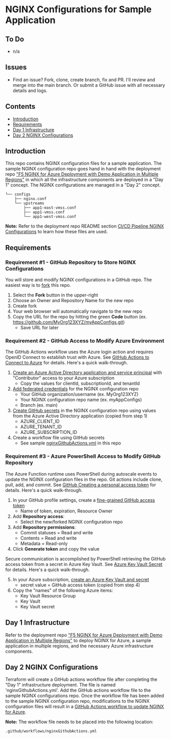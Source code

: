 # NGINX Configurations for Sample Application

## To Do

- n/a

## Issues

- Find an issue? Fork, clone, create branch, fix and PR. I'll review and merge into the main branch. Or submit a GitHub issue with all necessary details and logs.

## Contents

- [Introduction](#introduction)
- [Requirements](#requirements)
- [Day 1 Infrastructure](#day-1-infrastructure)
- [Day 2 NGINX Configurations](#day-2-nginx-configurations)

## Introduction

This repo contains NGINX configuration files for a sample application. The sample NGINX configuration repo goes hand in hand with the deployment repo ["F5 NGINX for Azure Deployment with Demo Application in Multiple Regions"](https://github.com/f5devcentral/f5-digital-customer-engagement-center/tree/main/solutions/delivery/application_delivery_controller/nginx/nginx-for-azure) in which all the infrastructure components are deployed in a "Day 1" concept. The NGINX configurations are managed in a "Day 2" concept.

```
└── configs
    ├── nginx.conf
    └── upstreams
        ├── app1-east-vmss.conf
        ├── app1-vmss.conf
        └── app1-west-vmss.conf
```

**Note:** Refer to the deployment repo README section [CI/CD Pipeline NGINX Configurations](https://github.com/f5devcentral/f5-digital-customer-engagement-center/tree/main/solutions/delivery/application_delivery_controller/nginx/nginx-for-azure#cicd-pipeline-nginx-configurations) to learn how these files are used.

## Requirements

### Requirement #1 - GitHub Repository to Store NGINX Configurations

You will store and modify NGINX configurations in a GitHub repo. The easiest way is to [fork](https://docs.github.com/en/get-started/quickstart/fork-a-repo) this repo.

1. Select the **Fork** button in the upper-right
2. Choose an Owner and Repository Name for the new repo
3. Create fork
4. Your web browser will automatically navigate to the new repo
5. Copy the URL for the repo by hitting the green **Code** button (ex. https://github.com/MyOrg123XYZ/myAppConfigs.git)
    - Save URL for later

### Requirement #2 - GitHub Access to Modify Azure Environment

The GitHub Actions workflow uses the Azure login action and requires OpenID Connect to establish trust with Azure. See [GitHub Actions to Connect to Azure](https://learn.microsoft.com/en-us/azure/developer/github/connect-from-azure?tabs=azure-cli%2Cwindows) for details. Here's a quick walk-through.

1. [Create an Azure Active Directory application and service principal](https://learn.microsoft.com/en-us/azure/developer/github/connect-from-azure?tabs=azure-cli%2Cwindows#create-an-azure-active-directory-application-and-service-principal) with "Contributor" access to your Azure subscription
    - Copy the values for clientId, subscriptionId, and tenantId
2. [Add federated credentials](https://learn.microsoft.com/en-us/azure/developer/github/connect-from-azure?tabs=azure-cli%2Cwindows#add-federated-credentials) for the NGINX configuration repo
    - Your GitHub organization/username (ex. MyOrg123XYZ)
    - Your NGINX configuration repo name (ex. myAppConfigs)
    - Branch (ex. main)
3. [Create GitHub secrets](https://learn.microsoft.com/en-us/azure/developer/github/connect-from-azure?tabs=azure-cli%2Cwindows#create-github-secrets) in the NGINX configuration repo using values from the Azure Active Directory application (copied from step 1)
    - AZURE_CLIENT_ID
    - AZURE_TENANT_ID
    - AZURE_SUBSCRIPTION_ID
4. Create a workflow file using GitHub secrets
    - See sample [nginxGithubActions.yml](.github/workflows/nginxGithubActions.yml) in this repo

### Requirement #3 - Azure PowerShell Access to Modify GitHub Repository

The Azure Function runtime uses PowerShell during autoscale events to update the NGINX configuration files in the repo. Git actions include clone, pull, add, and commit. See [GitHub Creating a personal access token](https://docs.github.com/en/authentication/keeping-your-account-and-data-secure/creating-a-personal-access-token) for details. Here's a quick walk-through.

1. In your GitHub profile settings, create a [fine-grained GitHub access token](https://docs.github.com/en/authentication/keeping-your-account-and-data-secure/creating-a-personal-access-token#creating-a-fine-grained-personal-access-token)
    - Name of token, expiration, Resource Owner
2. Add **Repository access**:
    - Select the new/forked NGINX configuration repo
3. Add **Repository permissions**:
    - Commit statuses = Read and write
    - Contents = Read and write
    - Metadata = Read-only
4. Click **Generate token** and copy the value

Secure communication is accomplished by PowerShell retrieving the GitHub access token from a secret in Azure Key Vault. See [Azure Key Vault Secret](https://learn.microsoft.com/en-us/azure/key-vault/secrets/quick-create-cli) for details. Here's a quick walk-through.

5. In your Azure subscription, [create an Azure Key Vault and secret](https://learn.microsoft.com/en-us/azure/key-vault/secrets/quick-create-cli)
    - secret value = GitHub access token (copied from step 4)
6. Copy the "names" of the following Azure items:
    - Key Vault Resource Group
    - Key Vault
    - Key Vault secret

## Day 1 Infrastructure

Refer to the deployment repo ["F5 NGINX for Azure Deployment with Demo Application in Multiple Regions"](https://github.com/f5devcentral/f5-digital-customer-engagement-center/tree/main/solutions/delivery/application_delivery_controller/nginx/nginx-for-azure) to deploy NGINX for Azure, a sample application in multiple regions, and the necessary Azure infrastructure components.

## Day 2 NGINX Configurations

Terraform will create a GitHub actions workflow file after completing the "Day 1" infrastructure deployment. The file is named 'nginxGithubActions.yml'. Add the GitHub actions workflow file to the sample NGINX configurations repo. Once the workflow file has been added to the sample NGINX configuration repo, modifications to the NGINX configuration files will result in a [GitHub Actions workflow to update NGINX for Azure](https://docs.nginx.com/nginx-for-azure/management/nginx-configuration/#nginx-configuration-automation-workflows).

**Note:** The workflow file needs to be placed into the following location:

```
.github/workflows/nginxGithubActions.yml
```

